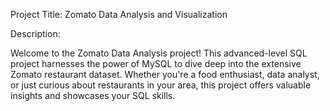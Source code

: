 Project Title: Zomato Data Analysis and Visualization

Description:

Welcome to the Zomato Data Analysis  project! This advanced-level SQL project harnesses the power of MySQL to dive deep into the extensive Zomato restaurant dataset. Whether you're a food enthusiast, data analyst, or just curious about restaurants in your area, this project offers valuable insights and showcases your SQL skills.
